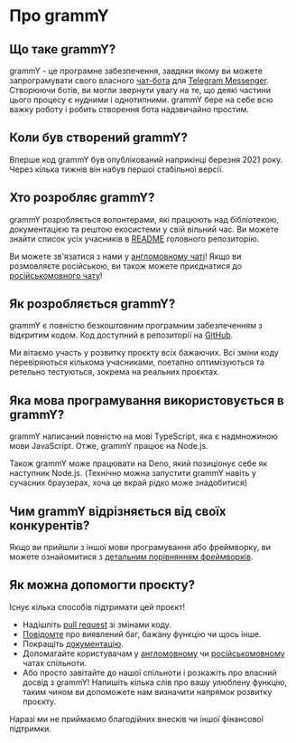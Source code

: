 # Про grammY

## Що таке grammY?

grammY - це програмне забезпечення, завдяки якому ви можете запрограмувати свого власного [чат-бота](https://core.telegram.org/bots) для [Telegram Messenger](https://telegram.org).
Створюючи ботів, ви могли звернути увагу на те, що деякі частини цього процесу є нудними і однотипними.
grammY бере на себе всю важку роботу і робить створення бота надзвичайно простим.

## Коли був створений grammY?

Вперше код grammY був опублікований наприкінці березня 2021 року.
Через кілька тижнів він набув першої стабільної версії.

## Хто розробляє grammY?

grammY розробляється волонтерами, які працюють над бібліотекою, документацією та рештою екосистеми у свій вільний час.
Ви можете знайти список усіх учасників в [README](https://github.com/grammyjs/grammY#contributors-) головного репозиторію.

Ви можете зв'язатися з нами у [англомовному чаті](https://t.me/grammyjs)!
Якщо ви розмовляєте російською, ви також можете приєднатися до [російськомовного чату](https://t.me/grammyjs_ru)!

## Як розробляється grammY?

grammY є повністю безкоштовним програмним забезпеченням з відкритим кодом.
Код доступний в репозиторії на [GitHub](https://github.com/grammyjs/grammY).

Ми вітаємо участь у розвитку проєкту всіх бажаючих.
Всі зміни коду перевіряються кількома учасниками, поетапно оптимізуються та ретельно тестуються, зокрема на реальних проєктах.

## Яка мова програмування використовується в grammY?

grammY написаний повністю на мові TypeScript, яка є надмножиною мови JavaScript.
Отже, grammY працює на Node.js.

Також grammY може працювати на Deno, який позиціонує себе як наступник Node.js.
(Технічно можна запустити grammY навіть у сучасних браузерах, хоча це вкрай рідко може знадобитися)

## Чим grammY відрізняється від своїх конкурентів?

Якщо ви прийшли з іншої мови програмування або фреймворку, ви можете ознайомитися з [детальним порівнянням фреймворків](./comparison.md).

## Як можна допомогти проєкту?

Існує кілька способів підтримати цей проєкт!

- Надішліть [pull request](https://github.com/grammyjs/grammY/pulls) зі змінами коду.
- [Повідомте](https://github.com/grammyjs/grammY/issues/new) про виявлений баг, бажану функцію чи щось інше.
- Покращіть [документацію](https://github.com/grammyjs/website).
- Допомагайте користувачам у [англомовному](https://t.me/grammyjs) чи [російськомовному](https://t.me/grammyjs_ru) чатах спільноти.
- Або просто завітайте до нашої спільноти і розкажіть про власний досвід з grammY!
  Напишіть кілька слів про вашу улюблену функцію, таким чином ви допоможете нам визначити напрямок розвитку проєкту.

Наразі ми не приймаємо благодійних внесків чи іншої фінансової підтримки.
